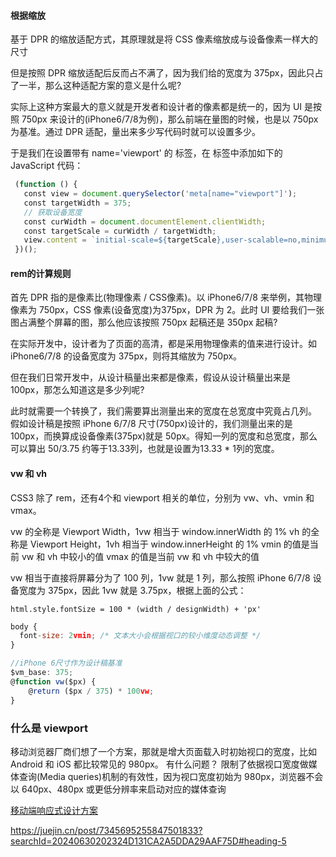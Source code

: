 #### 根据缩放

基于 DPR 的缩放适配方式，其原理就是将 CSS 像素缩放成与设备像素一样大的尺寸

但是按照 DPR 缩放适配后反而占不满了，因为我们给的宽度为 375px，因此只占了一半，那么这种适配方案的意义是什么呢?

实际上这种方案最大的意义就是开发者和设计者的像素都是统一的，因为 UI 是按照 750px 来设计的(iPhone6/7/8为例)，那么前端在量图的时候，也是以 750px 为基准。通过 DPR 适配，量出来多少写代码时就可以设置多少。

于是我们在设置带有 name='viewport' 的 <meta> 标签，在 <head> 标签中添加如下的 JavaScript 代码：

```js
 (function () {
   const view = document.querySelector('meta[name="viewport"]');
   const targetWidth = 375;
   // 获取设备宽度
   const curWidth = document.documentElement.clientWidth;
   const targetScale = curWidth / targetWidth;
   view.content = `initial-scale=${targetScale},user-scalable=no,minimum-scale=${targetScale},maximum-scale=${targetScale}`;
 })();
```

#### rem的计算规则

首先 DPR 指的是像素比(物理像素 / CSS像素)。以 iPhone6/7/8 来举例，其物理像素为 750px，CSS 像素(设备宽度)为375px，DPR 为 2。此时 UI 要给我们一张图占满整个屏幕的图，那么他应该按照 750px 起稿还是 350px 起稿?

在实际开发中，设计者为了页面的高清，都是采用物理像素的值来进行设计。如 iPhone6/7/8 的设备宽度为 375px，则将其缩放为 750px。

但在我们日常开发中，从设计稿量出来都是像素，假设从设计稿量出来是 100px，那怎么知道这是多少列呢?

此时就需要一个转换了，我们需要算出测量出来的宽度在总宽度中究竟占几列。
假如设计稿是按照 iPhone 6/7/8 尺寸(750px)设计的，我们测量出来的是 100px，而换算成设备像素(375px)就是 50px。得知一列的宽度和总宽度，那么可以算出 50/3.75 约等于13.33列，也就是设置为13.33 * 1列的宽度。


#### vw 和 vh

CSS3 除了 rem，还有4个和 viewport 相关的单位，分别为 vw、vh、vmin 和 vmax。

vw 的全称是 Viewport Width，1vw 相当于 window.innerWidth 的 1%
vh 的全称是 Viewport Height，1vh 相当于 window.innerHeight 的 1%
vmin 的值是当前 vw 和 vh 中较小的值
vmax 的值是当前 vw 和 vh 中较大的值

vw 相当于直接将屏幕分为了 100 列，1vw 就是 1 列，那么按照 iPhone 6/7/8 设备宽度为 375px，因此 1vw 就是 3.75px，根据上面的公式：

`html.style.fontSize = 100 * (width / designWidth) + 'px'`

```js
body {
  font-size: 2vmin; /* 文本大小会根据视口的较小维度动态调整 */
}

//iPhone 6尺寸作为设计稿基准
$vm_base: 375; 
@function vw($px) {
    @return ($px / 375) * 100vw;
}

```

### 什么是 viewport

移动浏览器厂商们想了一个方案，那就是增大页面载入时初始视口的宽度，比如 Android 和 iOS 都比较常见的 980px。
有什么问题？
限制了依据视口宽度做媒体查询(Media queries)机制的有效性，因为视口宽度初始为 980px，浏览器不会以 640px、480px 或更低分辨率来启动对应的媒体查询


[移动端响应式设计方案](https://juejin.cn/post/7345695255847501833?searchId=20240630202324D131CA2A5DDA29AAF75D)

https://juejin.cn/post/7345695255847501833?searchId=20240630202324D131CA2A5DDA29AAF75D#heading-5